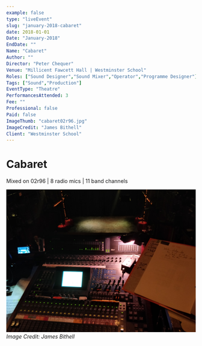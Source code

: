```yaml
---
example: false
type: "liveEvent"
slug: "january-2018-cabaret"
date: 2018-01-01
Date: "January-2018"
EndDate: ""
Name: "Cabaret"
Author: ""
Director: "Peter Chequer"
Venue: "Millicent Fawcett Hall | Westminster School"
Roles: ["Sound Designer","Sound Mixer","Operator","Programme Designer"]
Tags: ["Sound","Production"]
EventType: "Theatre"
PerformancesAttended: 3
Fee: ""
Professional: false
Paid: false
ImageThumb: "cabaret02r96.jpg"
ImageCredit: "James Bithell"
Client: "Westminster School"
---
```


# Cabaret

Mixed on 02r96 | 8 radio mics | 11 band channels

![Image by James Bithell](./images/cabaret02r96.jpg)
*Image Credit: James Bithell*

